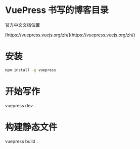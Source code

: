 # VuePress 书写的博客目录

官方中文文档位置

[https://vuepress.vuejs.org/zh/](https://vuepress.vuejs.org/zh/)

# 安装
```bash
npm install -g vuepress
```

# 开始写作
vuepress dev .

# 构建静态文件
vuepress build .